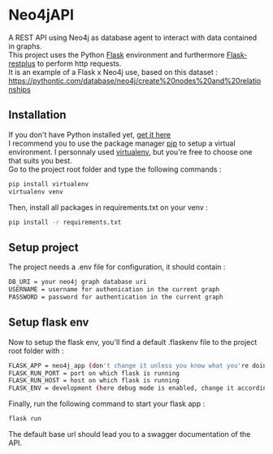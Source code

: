 # Neo4jAPI
A REST API using Neo4j as database agent to interact with data contained in graphs.  
This project uses the Python [Flask](https://flask.palletsprojects.com/en/1.1.x) environment and furthermore [Flask-restplus](https://flask-restplus.readthedocs.io/en/stable/index.html) to perform http requests.  
It is an example of a Flask x Neo4j use, based on this dataset : https://pythontic.com/database/neo4j/create%20nodes%20and%20relationships

## Installation

If you don't have Python installed yet, [get it here](https://www.python.org/downloads)  
I recommend you to use the package manager [pip](https://pip.pypa.io/en/stable/) to setup a virtual environment. I personnaly used [virtualenv](https://virtualenv.pypa.io/en/latest), but you're free to choose one that suits you best.  
Go to the project root folder and type the following commands :

```bash
pip install virtualenv
virtualenv venv
```
Then, install all packages in requirements.txt on your venv :  
```bash
pip install -r requirements.txt
```

## Setup project

The project needs a .env file for configuration, it should contain :  
````bash
DB_URI = your neo4j graph database uri
USERNAME = username for authenication in the current graph
PASSWORD = password for authentication in the current graph
````  

## Setup flask env

Now to setup the flask env, you'll find a default .flaskenv file to the project root folder with :  
````bash
FLASK_APP = neo4j_app (don't change it unless you know what you're doing)
FLASK_RUN_PORT = port on which flask is running
FLASK_RUN_HOST = host on which flask is running
FLASK_ENV = development (here debug mode is enabled, change it according to your development stade)
````
Finally, run the following command to start your flask app :  
````bash
flask run
````
The default base url should lead you to a swagger documentation of the API.
